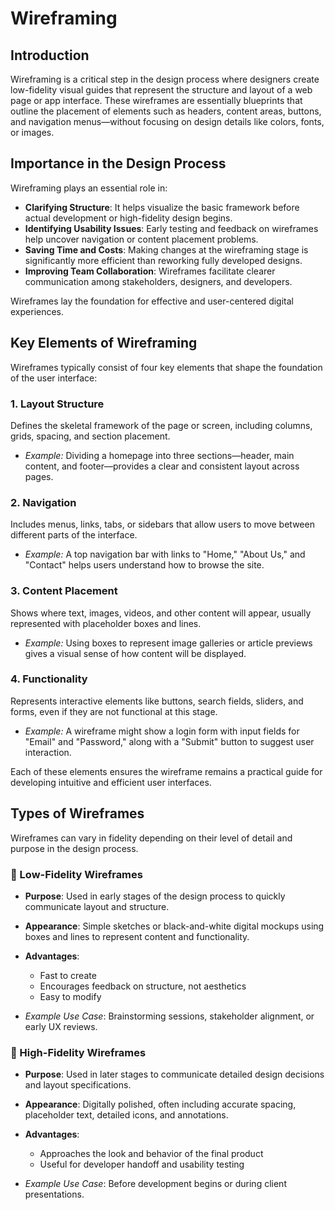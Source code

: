 # Wireframing

##  Introduction

Wireframing is a critical step in the design process where designers create low-fidelity visual guides that represent the structure and layout of a web page or app interface. These wireframes are essentially blueprints that outline the placement of elements such as headers, content areas, buttons, and navigation menus—without focusing on design details like colors, fonts, or images.

## Importance in the Design Process

Wireframing plays an essential role in:

- **Clarifying Structure**: It helps visualize the basic framework before actual development or high-fidelity design begins.
- **Identifying Usability Issues**: Early testing and feedback on wireframes help uncover navigation or content placement problems.
- **Saving Time and Costs**: Making changes at the wireframing stage is significantly more efficient than reworking fully developed designs.
- **Improving Team Collaboration**: Wireframes facilitate clearer communication among stakeholders, designers, and developers.

Wireframes lay the foundation for effective and user-centered digital experiences.

##  Key Elements of Wireframing

Wireframes typically consist of four key elements that shape the foundation of the user interface:

### 1. **Layout Structure**
Defines the skeletal framework of the page or screen, including columns, grids, spacing, and section placement.

-  *Example:* Dividing a homepage into three sections—header, main content, and footer—provides a clear and consistent layout across pages.

### 2. **Navigation**
Includes menus, links, tabs, or sidebars that allow users to move between different parts of the interface.

-  *Example:* A top navigation bar with links to "Home," "About Us," and "Contact" helps users understand how to browse the site.

### 3. **Content Placement**
Shows where text, images, videos, and other content will appear, usually represented with placeholder boxes and lines.

-  *Example:* Using boxes to represent image galleries or article previews gives a visual sense of how content will be displayed.

### 4. **Functionality**
Represents interactive elements like buttons, search fields, sliders, and forms, even if they are not functional at this stage.

-  *Example:* A wireframe might show a login form with input fields for "Email" and "Password," along with a "Submit" button to suggest user interaction.

Each of these elements ensures the wireframe remains a practical guide for developing intuitive and efficient user interfaces.


##  Types of Wireframes

Wireframes can vary in fidelity depending on their level of detail and purpose in the design process.

### 🔹 Low-Fidelity Wireframes

- **Purpose**: Used in early stages of the design process to quickly communicate layout and structure.
- **Appearance**: Simple sketches or black-and-white digital mockups using boxes and lines to represent content and functionality.
- **Advantages**:
  - Fast to create
  - Encourages feedback on structure, not aesthetics
  - Easy to modify

-  *Example Use Case*: Brainstorming sessions, stakeholder alignment, or early UX reviews.

### 🔸 High-Fidelity Wireframes

- **Purpose**: Used in later stages to communicate detailed design decisions and layout specifications.
- **Appearance**: Digitally polished, often including accurate spacing, placeholder text, detailed icons, and annotations.
- **Advantages**:
  - Approaches the look and behavior of the final product
  - Useful for developer handoff and usability testing

- *Example Use Case*: Before development begins or during client presentations.

